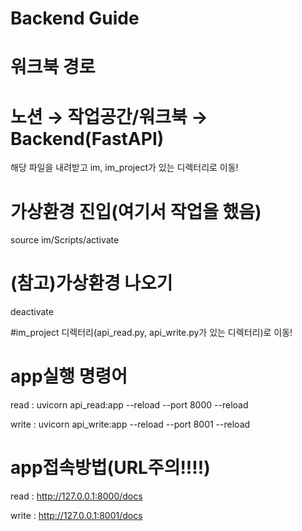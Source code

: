# Backend Guide
# 워크북 경로
# 노션 → 작업공간/워크북 → Backend(FastAPI)
해당 파일을 내려받고 im, im_project가 있는 디렉터리로 이동!
# 가상환경 진입(여기서 작업을 했음)
source im/Scripts/activate

# (참고)가상환경 나오기
deactivate

#im_project 디렉터리(api_read.py, api_write.py가 있는 디렉터리)로 이동!
# app실행 명령어
read : uvicorn api_read:app --reload --port 8000 --reload

write : uvicorn api_write:app --reload --port 8001 --reload

# app접속방법(URL주의!!!!)
read : http://127.0.0.1:8000/docs

write : http://127.0.0.1:8001/docs
